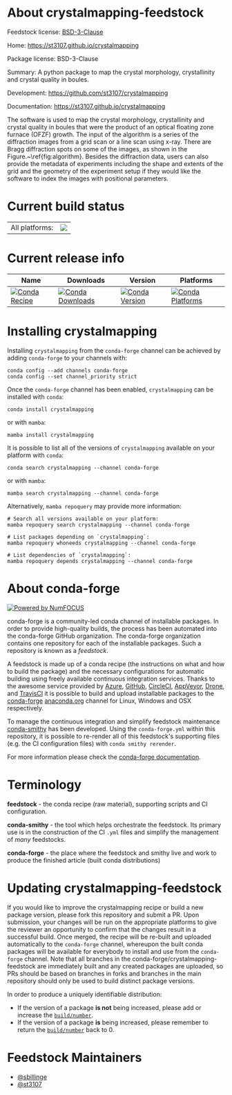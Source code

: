 About crystalmapping-feedstock
==============================

Feedstock license: [BSD-3-Clause](https://github.com/conda-forge/crystalmapping-feedstock/blob/main/LICENSE.txt)

Home: https://st3107.github.io/crystalmapping

Package license: BSD-3-Clause

Summary: A python package to map the crystal morphology, crystallinity and crystal quality in boules.

Development: https://github.com/st3107/crystalmapping

Documentation: https://st3107.github.io/crystalmapping

The software is used to map the crystal morphology, crystallinity and crystal quality in boules that
were the product of an optical floating zone furnace (OFZF) growth. The input of the algorithm is a series of
the diffraction images from a grid scan or a line scan using x-ray. There are Bragg diffraction spots on some
of the images, as shown in the Figure.~\ref{fig:algorithm}. Besides the diffraction data, users can also
provide the metadata of experiments including the shape and extents of the grid and the geometry of the
experiment setup if they would like the software to index the images with positional parameters.


Current build status
====================


<table><tr><td>All platforms:</td>
    <td>
      <a href="https://dev.azure.com/conda-forge/feedstock-builds/_build/latest?definitionId=14849&branchName=main">
        <img src="https://dev.azure.com/conda-forge/feedstock-builds/_apis/build/status/crystalmapping-feedstock?branchName=main">
      </a>
    </td>
  </tr>
</table>

Current release info
====================

| Name | Downloads | Version | Platforms |
| --- | --- | --- | --- |
| [![Conda Recipe](https://img.shields.io/badge/recipe-crystalmapping-green.svg)](https://anaconda.org/conda-forge/crystalmapping) | [![Conda Downloads](https://img.shields.io/conda/dn/conda-forge/crystalmapping.svg)](https://anaconda.org/conda-forge/crystalmapping) | [![Conda Version](https://img.shields.io/conda/vn/conda-forge/crystalmapping.svg)](https://anaconda.org/conda-forge/crystalmapping) | [![Conda Platforms](https://img.shields.io/conda/pn/conda-forge/crystalmapping.svg)](https://anaconda.org/conda-forge/crystalmapping) |

Installing crystalmapping
=========================

Installing `crystalmapping` from the `conda-forge` channel can be achieved by adding `conda-forge` to your channels with:

```
conda config --add channels conda-forge
conda config --set channel_priority strict
```

Once the `conda-forge` channel has been enabled, `crystalmapping` can be installed with `conda`:

```
conda install crystalmapping
```

or with `mamba`:

```
mamba install crystalmapping
```

It is possible to list all of the versions of `crystalmapping` available on your platform with `conda`:

```
conda search crystalmapping --channel conda-forge
```

or with `mamba`:

```
mamba search crystalmapping --channel conda-forge
```

Alternatively, `mamba repoquery` may provide more information:

```
# Search all versions available on your platform:
mamba repoquery search crystalmapping --channel conda-forge

# List packages depending on `crystalmapping`:
mamba repoquery whoneeds crystalmapping --channel conda-forge

# List dependencies of `crystalmapping`:
mamba repoquery depends crystalmapping --channel conda-forge
```


About conda-forge
=================

[![Powered by
NumFOCUS](https://img.shields.io/badge/powered%20by-NumFOCUS-orange.svg?style=flat&colorA=E1523D&colorB=007D8A)](https://numfocus.org)

conda-forge is a community-led conda channel of installable packages.
In order to provide high-quality builds, the process has been automated into the
conda-forge GitHub organization. The conda-forge organization contains one repository
for each of the installable packages. Such a repository is known as a *feedstock*.

A feedstock is made up of a conda recipe (the instructions on what and how to build
the package) and the necessary configurations for automatic building using freely
available continuous integration services. Thanks to the awesome service provided by
[Azure](https://azure.microsoft.com/en-us/services/devops/), [GitHub](https://github.com/),
[CircleCI](https://circleci.com/), [AppVeyor](https://www.appveyor.com/),
[Drone](https://cloud.drone.io/welcome), and [TravisCI](https://travis-ci.com/)
it is possible to build and upload installable packages to the
[conda-forge](https://anaconda.org/conda-forge) [anaconda.org](https://anaconda.org/)
channel for Linux, Windows and OSX respectively.

To manage the continuous integration and simplify feedstock maintenance
[conda-smithy](https://github.com/conda-forge/conda-smithy) has been developed.
Using the ``conda-forge.yml`` within this repository, it is possible to re-render all of
this feedstock's supporting files (e.g. the CI configuration files) with ``conda smithy rerender``.

For more information please check the [conda-forge documentation](https://conda-forge.org/docs/).

Terminology
===========

**feedstock** - the conda recipe (raw material), supporting scripts and CI configuration.

**conda-smithy** - the tool which helps orchestrate the feedstock.
                   Its primary use is in the construction of the CI ``.yml`` files
                   and simplify the management of *many* feedstocks.

**conda-forge** - the place where the feedstock and smithy live and work to
                  produce the finished article (built conda distributions)


Updating crystalmapping-feedstock
=================================

If you would like to improve the crystalmapping recipe or build a new
package version, please fork this repository and submit a PR. Upon submission,
your changes will be run on the appropriate platforms to give the reviewer an
opportunity to confirm that the changes result in a successful build. Once
merged, the recipe will be re-built and uploaded automatically to the
`conda-forge` channel, whereupon the built conda packages will be available for
everybody to install and use from the `conda-forge` channel.
Note that all branches in the conda-forge/crystalmapping-feedstock are
immediately built and any created packages are uploaded, so PRs should be based
on branches in forks and branches in the main repository should only be used to
build distinct package versions.

In order to produce a uniquely identifiable distribution:
 * If the version of a package **is not** being increased, please add or increase
   the [``build/number``](https://docs.conda.io/projects/conda-build/en/latest/resources/define-metadata.html#build-number-and-string).
 * If the version of a package **is** being increased, please remember to return
   the [``build/number``](https://docs.conda.io/projects/conda-build/en/latest/resources/define-metadata.html#build-number-and-string)
   back to 0.

Feedstock Maintainers
=====================

* [@sbillinge](https://github.com/sbillinge/)
* [@st3107](https://github.com/st3107/)

